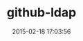 ---
layout: post
title:  "github-ldap"
repo:   "github/github-ldap"
date:   2015-02-18 17:03:56
gemurl: https://github.com/github/github-ldap
---